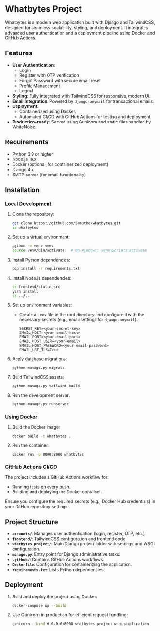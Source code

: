 # Whatbytes Project

Whatbytes is a modern web application built with Django and TailwindCSS, designed for seamless scalability, styling, and deployment. It integrates advanced user authentication and a deployment pipeline using Docker and GitHub Actions.

## Features
- **User Authentication**:
  - Login
  - Register with OTP verification
  - Forgot Password with secure email reset
  - Profile Management
  - Logout
- **Styling**: Fully integrated with TailwindCSS for responsive, modern UI.
- **Email Integration**: Powered by `django-anymail` for transactional emails.
- **Deployment**:
  - Containerized using Docker.
  - Automated CI/CD with GitHub Actions for testing and deployment.
- **Production-ready**: Served using Gunicorn and static files handled by WhiteNoise.

## Requirements
- Python 3.9 or higher
- Node.js 18.x
- Docker (optional, for containerized deployment)
- Django 4.x
- SMTP server (for email functionality)

## Installation

### Local Development
1. Clone the repository:
   ```bash
   git clone https://github.com/Samuthe/whatbytes.git
   cd whatbytes
   ```

2. Set up a virtual environment:
   ```bash
   python -m venv venv
   source venv/bin/activate   # On Windows: venv\Scripts\activate
   ```

3. Install Python dependencies:
   ```bash
   pip install -r requirements.txt
   ```

4. Install Node.js dependencies:
   ```bash
   cd frontend/static_src
   yarn install
   cd ../..
   ```

5. Set up environment variables:
   - Create a `.env` file in the root directory and configure it with the necessary secrets (e.g., email settings for `django-anymail`).
     ```env
     SECRET_KEY=<your-secret-key>
     EMAIL_HOST=<your-email-host>
     EMAIL_PORT=<your-email-port>
     EMAIL_HOST_USER=<your-email>
     EMAIL_HOST_PASSWORD=<your-email-password>
     EMAIL_USE_TLS=True
     ```

6. Apply database migrations:
   ```bash
   python manage.py migrate
   ```

7. Build TailwindCSS assets:
   ```bash
   python manage.py tailwind build
   ```

8. Run the development server:
   ```bash
   python manage.py runserver
   ```

### Using Docker
1. Build the Docker image:
   ```bash
   docker build -t whatbytes .
   ```

2. Run the container:
   ```bash
   docker run -p 8000:8000 whatbytes
   ```

### GitHub Actions CI/CD
The project includes a GitHub Actions workflow for:
- Running tests on every push.
- Building and deploying the Docker container.

Ensure you configure the required secrets (e.g., Docker Hub credentials) in your GitHub repository settings.

## Project Structure
- **`accounts/`**: Manages user authentication (login, register, OTP, etc.).
- **`frontend/`**: TailwindCSS configuration and frontend code.
- **`whatbytes_project/`**: Main Django project folder with settings and WSGI configuration.
- **`manage.py`**: Entry point for Django administrative tasks.
- **`.github/`**: Contains GitHub Actions workflows.
- **`Dockerfile`**: Configuration for containerizing the application.
- **`requirements.txt`**: Lists Python dependencies.

## Deployment
1. Build and deploy the project using Docker:
   ```bash
   docker-compose up --build
   ```

2. Use Gunicorn in production for efficient request handling:
   ```bash
   gunicorn --bind 0.0.0.0:8000 whatbytes_project.wsgi:application
   ```


